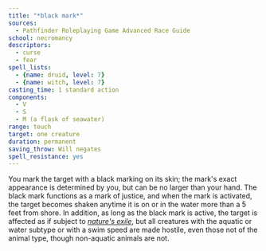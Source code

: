 ```yaml
---
title: "*black mark*"
sources:
  - Pathfinder Roleplaying Game Advanced Race Guide
school: necromancy
descriptors:
  - curse
  - fear
spell_lists:
  - {name: druid, level: 7}
  - {name: witch, level: 7}
casting_time: 1 standard action
components:
  - V
  - S
  - M (a flask of seawater)
range: touch
target: one creature
duration: permanent
saving_throw: Will negates
spell_resistance: yes
---
```


You mark the target with a black marking on its skin; the mark's exact appearance is determined by you, but can be no larger than your hand. The black mark functions as a mark of justice, and when the mark is activated, the target becomes shaken anytime it is on or in the water more than a 5 feet from shore. In addition, as long as the black mark is active, the target is affected as if subject to [*nature's exile*](/spells/natures-exile/), but all creatures with the aquatic or water subtype or with a swim speed are made hostile, even those not of the animal type, though non-aquatic animals are not.
